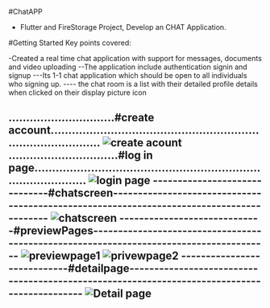 #ChatAPP
- Flutter and FireStorage Project, Develop an CHAT Application.

#Getting Started
Key points covered:
 
-Created a real time chat application with support for messages, documents and video uploading
--The application include authentication signin and signup
---Its 1-1 chat application which should be open to all individuals who signing up.
---- the chat room is a list with their detailed profile details when clicked on their display picture icon

..............................#create account.....................................................................................
![create acount](https://github.com/DarshanPatel-37/oneChatApp/assets/96777821/6fc1169b-0336-4335-98d9-309b0d1be193)
...............................#log in page......................................................................................
![login page](https://github.com/DarshanPatel-37/oneChatApp/assets/96777821/342b6308-5389-4221-83be-3c31f437e7a8)
------------------------------#chatscreen-----------------------------------------------------------------------------------------
![chatscreen](https://github.com/DarshanPatel-37/oneChatApp/assets/96777821/f1d45d08-891a-471d-9142-2348ae2818c5)
-----------------------------#previewPages---------------------------------------------------------------------------------------
![previewpage1](https://github.com/DarshanPatel-37/oneChatApp/assets/96777821/2ee98c7f-fc38-49ca-8e3a-7fb4eac8e8a4)
![privewpage2](https://github.com/DarshanPatel-37/oneChatApp/assets/96777821/64d49cf3-df2c-4ea8-a0ed-3e657f1cafff)
----------------------------#detailpage--------------------------------------------------------------------------------------------
![Detail page](https://github.com/DarshanPatel-37/oneChatApp/assets/96777821/096b4fb0-d7d8-4c21-80f2-c4914bf826f2)
----------------------------------------------------------------------------------------------------------------------------------
